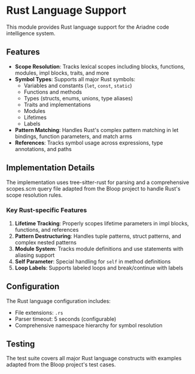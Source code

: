 # Rust Language Support

This module provides Rust language support for the Ariadne code intelligence system.

## Features

- **Scope Resolution**: Tracks lexical scopes including blocks, functions, modules, impl blocks, traits, and more
- **Symbol Types**: Supports all major Rust symbols:
  - Variables and constants (`let`, `const`, `static`)
  - Functions and methods
  - Types (structs, enums, unions, type aliases)
  - Traits and implementations
  - Modules
  - Lifetimes
  - Labels
- **Pattern Matching**: Handles Rust's complex pattern matching in let bindings, function parameters, and match arms
- **References**: Tracks symbol usage across expressions, type annotations, and paths

## Implementation Details

The implementation uses tree-sitter-rust for parsing and a comprehensive scopes.scm query file adapted from the Bloop project to handle Rust's scope resolution rules.

### Key Rust-specific Features

1. **Lifetime Tracking**: Properly scopes lifetime parameters in impl blocks, functions, and references
2. **Pattern Destructuring**: Handles tuple patterns, struct patterns, and complex nested patterns
3. **Module System**: Tracks module definitions and use statements with aliasing support
4. **Self Parameter**: Special handling for `self` in method definitions
5. **Loop Labels**: Supports labeled loops and break/continue with labels

## Configuration

The Rust language configuration includes:
- File extensions: `.rs`
- Parser timeout: 5 seconds (configurable)
- Comprehensive namespace hierarchy for symbol resolution

## Testing

The test suite covers all major Rust language constructs with examples adapted from the Bloop project's test cases.